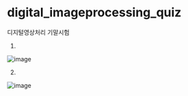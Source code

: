 # digital_imageprocessing_quiz
디지털영상처리 기말시험

1.
![image](https://user-images.githubusercontent.com/102150812/206905083-5780554c-24f9-4c1a-8f04-34b0bb88d093.png)

2.
![image](https://user-images.githubusercontent.com/102150812/206909866-91c5a305-d44c-4c51-889b-24828f48fbc6.png)
